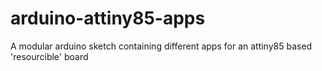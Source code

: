 # arduino-attiny85-apps
A modular arduino sketch containing different apps for an attiny85 based 'resourcible' board
